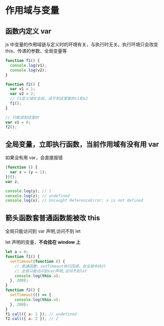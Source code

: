 # 作用域与变量

## 函数内定义 var

js 中变量的作用域链与定义时的环境有关，与执行时无关。执行环境只会改变 this、传递的参数、全局变量等

```js
function f1() {
  console.log(v1);
  console.log(v2);
}

function f2() {
  var v1 = 1;
  var v2 = 2;
  // f1定义域在全局，读不到这里面的v1和v2
  f1();
}

// 只能读到这里的
var v1 = 0;
f2();
```

## 全局变量，立即执行函数，当前作用域有没有用 var

如果没有用 var，会直接报错

```js
(function () {
  var x = (y = 1);
})();
var z;

console.log(y); // 1
console.log(z); // undefined
console.log(x); // Uncaught ReferenceError: x is not defined
```

## 箭头函数套普通函数能被改 this

全局只能访问到 var 声明,访问不到 let

let 声明的变量，**不会挂在 window 上**

```js
let a = 0;
function f1() {
  setTimeout(function () {
    // 普通函数，setTimeout执行回调，在全局中执行
    // 全局只能访问到var声明,访问不到let
    console.log(this.a);
  }, 200);
}
function f2() {
  setTimeout(() => {
    console.log(this.a);
  }, 200);
}
f1.call({ a: 1 }); // undefined
f2.call({ a: 2 }); // 2
```
